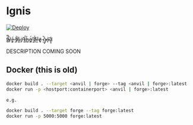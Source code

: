 # Ignis

[![Deploy](https://github.com/iforge-uos/ignis/actions/workflows/deploy.yml/badge.svg)](https://github.com/iforge-uos/ignis/actions/workflows/deploy.yml)

f̸̖̿i̵̲̐r̷̨̄e̶̢̓ ̵̛̭f̸̜̏o̴̺̊r̸̥̈ ̶̟̽ẗ̴̬́h̵̻͂ë̸̻́ ̴̭̍f̸̫̉î̷̖r̴̮͒e̷͈͑ ̵̦̚g̴͓̒o̶͝ͅd̷͇̀

DESCRIPTION COMING SOON

## Docker (this is old)

```bash
docker build . --target <anvil | forge> --tag <anvil | forge>:latest
docker run -p <hostport:containerport> <anvil | forge>:latest

e.g.

docker build . --target forge --tag forge:latest
docker run -p 5000:5000 forge:latest
```